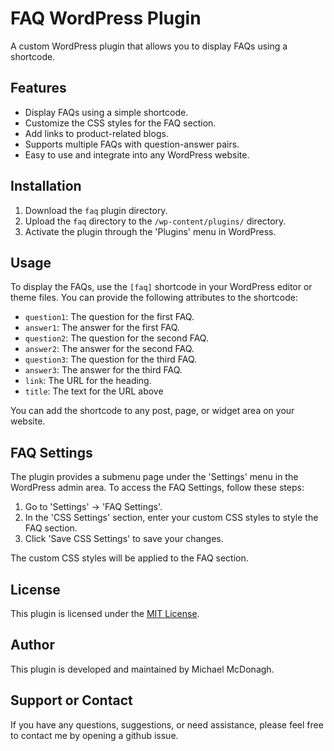# FAQ WordPress Plugin

A custom WordPress plugin that allows you to display FAQs using a shortcode.

## Features

- Display FAQs using a simple shortcode.
- Customize the CSS styles for the FAQ section.
- Add links to product-related blogs.
- Supports multiple FAQs with question-answer pairs.
- Easy to use and integrate into any WordPress website.

## Installation

1. Download the `faq` plugin directory.
2. Upload the `faq` directory to the `/wp-content/plugins/` directory.
3. Activate the plugin through the 'Plugins' menu in WordPress.

## Usage

To display the FAQs, use the `[faq]` shortcode in your WordPress editor or theme files. You can provide the following attributes to the shortcode:

- `question1`: The question for the first FAQ.
- `answer1`: The answer for the first FAQ.
- `question2`: The question for the second FAQ.
- `answer2`: The answer for the second FAQ.
- `question3`: The question for the third FAQ.
- `answer3`: The answer for the third FAQ.
- `link`: The URL for the heading.
- `title`: The text for the URL above

You can add the shortcode to any post, page, or widget area on your website.

## FAQ Settings

The plugin provides a submenu page under the 'Settings' menu in the WordPress admin area. To access the FAQ Settings, follow these steps:

1. Go to 'Settings' -> 'FAQ Settings'.
2. In the 'CSS Settings' section, enter your custom CSS styles to style the FAQ section.
3. Click 'Save CSS Settings' to save your changes.

The custom CSS styles will be applied to the FAQ section.

## License

This plugin is licensed under the [MIT License](LICENSE).

## Author

This plugin is developed and maintained by Michael McDonagh.

## Support or Contact

If you have any questions, suggestions, or need assistance, please feel free to contact me by opening a github issue.
